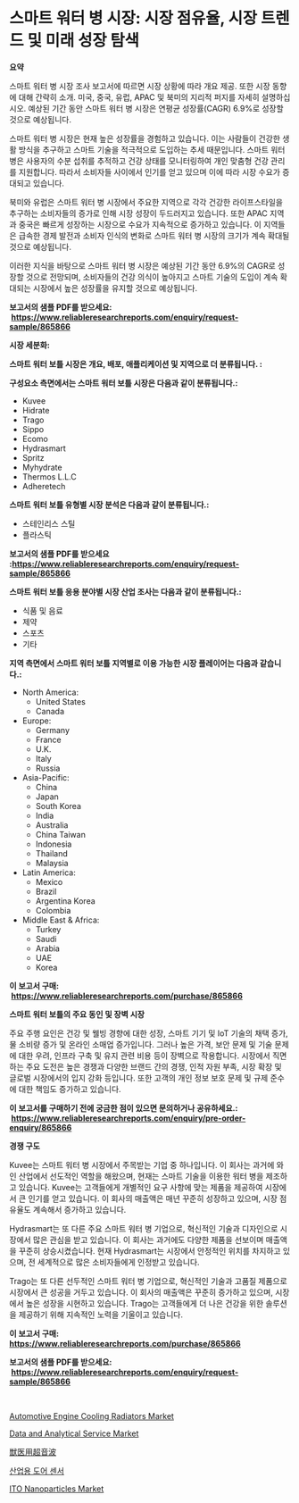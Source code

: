 <p><h1>스마트 워터 병 시장: 시장 점유율, 시장 트렌드 및 미래 성장 탐색</h1></p><p><strong>요약</strong></p>
<p><p>스마트 워터 병 시장 조사 보고서에 따르면 시장 상황에 따라 개요 제공. 또한 시장 동향에 대해 간략히 소개. 미국, 중국, 유럽, APAC 및 북미의 지리적 퍼지를 자세히 설명하십시오. 예상된 기간 동안 스마트 워터 병 시장은 연평균 성장률(CAGR) 6.9%로 성장할 것으로 예상됩니다.</p><p>스마트 워터 병 시장은 현재 높은 성장률을 경험하고 있습니다. 이는 사람들이 건강한 생활 방식을 추구하고 스마트 기술을 적극적으로 도입하는 추세 때문입니다. 스마트 워터 병은 사용자의 수분 섭취를 추적하고 건강 상태를 모니터링하여 개인 맞춤형 건강 관리를 지원합니다. 따라서 소비자들 사이에서 인기를 얻고 있으며 이에 따라 시장 수요가 증대되고 있습니다.</p><p>북미와 유럽은 스마트 워터 병 시장에서 주요한 지역으로 각각 건강한 라이프스타일을 추구하는 소비자들의 증가로 인해 시장 성장이 두드러지고 있습니다. 또한 APAC 지역과 중국은 빠르게 성장하는 시장으로 수요가 지속적으로 증가하고 있습니다. 이 지역들은 급속한 경제 발전과 소비자 인식의 변화로 스마트 워터 병 시장의 크기가 계속 확대될 것으로 예상됩니다.</p><p>이러한 지식을 바탕으로 스마트 워터 병 시장은 예상된 기간 동안 6.9%의 CAGR로 성장할 것으로 전망되며, 소비자들의 건강 의식이 높아지고 스마트 기술의 도입이 계속 확대되는 시장에서 높은 성장률을 유지할 것으로 예상됩니다.</p></p>
<p><strong>보고서의 샘플 PDF를 받으세요: &nbsp;<a href="https://www.reliableresearchreports.com/enquiry/request-sample/865866">https://www.reliableresearchreports.com/enquiry/request-sample/865866</a></strong></p>
<p><strong>시장 세분화:</strong></p>
<p><strong> 스마트 워터 보틀 시장은 개요, 배포, 애플리케이션 및 지역으로 더 분류됩니다. :</strong></p>
<p><strong>구성요소 측면에서는 스마트 워터 보틀 시장은 다음과 같이 분류됩니다.:</strong></p>
<p><ul><li>Kuvee</li><li>Hidrate</li><li>Trago</li><li>Sippo</li><li>Ecomo</li><li>Hydrasmart</li><li>Spritz</li><li>Myhydrate</li><li>Thermos L.L.C</li><li>Adheretech</li></ul></p>
<p><strong> 스마트 워터 보틀 유형별 시장 분석은 다음과 같이 분류됩니다.:</strong></p>
<p><ul><li>스테인리스 스틸</li><li>플라스틱</li></ul></p>
<p><strong>보고서의 샘플 PDF를 받으세요 :<a href="https://www.reliableresearchreports.com/enquiry/request-sample/865866">https://www.reliableresearchreports.com/enquiry/request-sample/865866</a></strong></p>
<p><strong> 스마트 워터 보틀 응용 분야별 시장 산업 조사는 다음과 같이 분류됩니다.:</strong></p>
<p><ul><li>식품 및 음료</li><li>제약</li><li>스포츠</li><li>기타</li></ul></p>
<p><strong>지역 측면에서 스마트 워터 보틀 지역별로 이용 가능한 시장 플레이어는 다음과 같습니다.:</strong></p>
<p><ul>
    <li>
        North America:
        <ul>
            <li>United States</li>
            <li>Canada</li>
        </ul>
    </li>
    <li>
        Europe:
        <ul>
            <li>Germany</li>
            <li>France</li>
            <li>U.K.</li>
            <li>Italy</li>
            <li>Russia</li>
        </ul>
    </li>
    <li>
        Asia-Pacific:
        <ul>
            <li>China</li>
            <li>Japan</li>
            <li>South Korea</li>
            <li>India</li>
            <li>Australia</li>
            <li>China Taiwan</li>
            <li>Indonesia</li>
            <li>Thailand</li>
            <li>Malaysia</li>
        </ul>
    </li>
    <li>
        Latin America:
        <ul>
            <li>Mexico</li>
            <li>Brazil</li>
            <li>Argentina Korea</li>
            <li>Colombia</li>
        </ul>
    </li>
    <li>
        Middle East & Africa:
        <ul>
            <li>Turkey</li>
            <li>Saudi</li>
            <li>Arabia</li>
            <li>UAE</li>
            <li>Korea</li>
        </ul>
    </li>
    </ul></p>
<p><strong>이 보고서 구매: &nbsp;<a href="https://www.reliableresearchreports.com/purchase/865866">https://www.reliableresearchreports.com/purchase/865866</a></strong></p>
<p><strong>스마트 워터 보틀의 주요 동인 및 장벽 시장</strong></p>
<p><p>주요 주행 요인은 건강 및 웰빙 경향에 대한 성장, 스마트 기기 및 IoT 기술의 채택 증가, 물 소비량 증가 및 온라인 소매업 증가입니다. 그러나 높은 가격, 보안 문제 및 기술 문제에 대한 우려, 인프라 구축 및 유지 관련 비용 등이 장벽으로 작용합니다. 시장에서 직면하는 주요 도전은 높은 경쟁과 다양한 브랜드 간의 경쟁, 인적 자원 부족, 시장 확장 및 글로벌 시장에서의 입지 강화 등입니다. 또한 고객의 개인 정보 보호 문제 및 규제 준수에 대한 책임도 증가하고 있습니다.</p></p>
<p><strong>이 보고서를 구매하기 전에 궁금한 점이 있으면 문의하거나 공유하세요.: &nbsp;<a href="https://www.reliableresearchreports.com/enquiry/pre-order-enquiry/865866">https://www.reliableresearchreports.com/enquiry/pre-order-enquiry/865866</a></strong></p>
<p><strong>경쟁 구도</strong></p>
<p><p>Kuvee는 스마트 워터 병 시장에서 주목받는 기업 중 하나입니다. 이 회사는 과거에 와인 산업에서 선도적인 역할을 해왔으며, 현재는 스마트 기술을 이용한 워터 병을 제조하고 있습니다. Kuvee는 고객들에게 개별적인 요구 사항에 맞는 제품을 제공하여 시장에서 큰 인기를 얻고 있습니다. 이 회사의 매출액은 매년 꾸준히 성장하고 있으며, 시장 점유율도 계속해서 증가하고 있습니다.</p><p>Hydrasmart는 또 다른 주요 스마트 워터 병 기업으로, 혁신적인 기술과 디자인으로 시장에서 많은 관심을 받고 있습니다. 이 회사는 과거에도 다양한 제품을 선보이며 매출액을 꾸준히 상승시켰습니다. 현재 Hydrasmart는 시장에서 안정적인 위치를 차지하고 있으며, 전 세계적으로 많은 소비자들에게 인정받고 있습니다.</p><p>Trago는 또 다른 선두적인 스마트 워터 병 기업으로, 혁신적인 기술과 고품질 제품으로 시장에서 큰 성공을 거두고 있습니다. 이 회사의 매출액은 꾸준히 증가하고 있으며, 시장에서 높은 성장을 시현하고 있습니다. Trago는 고객들에게 더 나은 건강을 위한 솔루션을 제공하기 위해 지속적인 노력을 기울이고 있습니다.</p></p>
<p><strong>이 보고서 구매: &nbsp; <a href="https://www.reliableresearchreports.com/purchase/865866">https://www.reliableresearchreports.com/purchase/865866</a></strong></p>
<p><strong>보고서의 샘플 PDF를 받으세요: &nbsp;<a href="https://www.reliableresearchreports.com/enquiry/request-sample/865866">https://www.reliableresearchreports.com/enquiry/request-sample/865866</a></strong><strong></strong></p>
<p>&nbsp;</p>
<p><p><a href="https://github.com/abdelrhmankishk22/Market-Research-Report-List-3/blob/main/automotive-engine-cooling-radiators-market.md">Automotive Engine Cooling Radiators Market</a></p><p><a href="https://issuu.com/reportprime-2/docs/data-and-analytical-service-market-size-2030.pptx">Data and Analytical Service Market</a></p><p><a href="https://github.com/lrlmopnhwd79300/Market-Research-Report-List-1/blob/main/8133041189116.md">獣医用超音波</a></p><p><a href="https://medium.com/@derekhudtson897657/%EC%82%B0%EC%97%85%EC%9A%A9-%EB%8F%84%EC%96%B4-%EC%84%BC%EC%84%9C-%EC%8B%9C%EC%9E%A5-%EC%A7%80%ED%91%9C-%ED%95%B4%EB%8F%85-%EC%8B%9C%EC%9E%A5-%EC%A0%90%EC%9C%A0%EC%9C%A8-%ED%8A%B8%EB%A0%8C%EB%93%9C-%EB%B0%8F-%EC%84%B1%EC%9E%A5-%ED%8C%A8%ED%84%B4-3a146300166c">산업용 도어 센서</a></p><p><a href="https://artistic-helicopter-ca9.notion.site/ITO-Nanoparticles-Market-Provides-a-Comprehensive-Analysis-Including-a-Macro-Overview-of-the-Market--b46333cfb51849558d553caa93e1de90">ITO Nanoparticles Market</a></p></p>